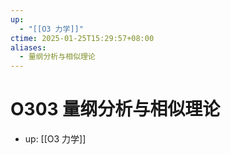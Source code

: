 ```yaml
---
up:
  - "[[O3 力学]]"
ctime: 2025-01-25T15:29:57+08:00
aliases:
  - 量纲分析与相似理论
---
```


# O303 量纲分析与相似理论

- up: [[O3 力学]]
